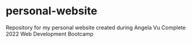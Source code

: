 # personal-website
Repository for my personal website created during Angela Vu Complete 2022 Web Development Bootcamp
